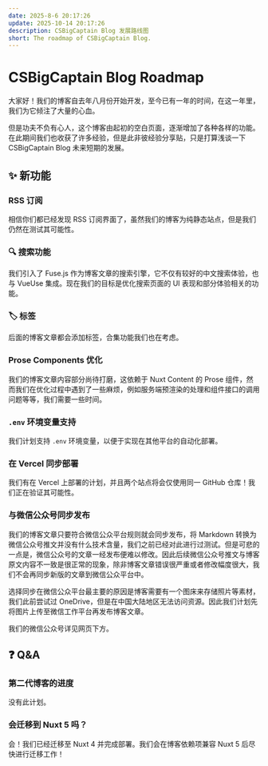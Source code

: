 ```yaml
---
date: 2025-8-6 20:17:26
update: 2025-10-14 20:17:26
description: CSBigCaptain Blog 发展路线图
short: The roadmap of CSBigCaptain Blog.
---
```


# CSBigCaptain Blog Roadmap

大家好！我们的博客自去年八月份开始开发，至今已有一年的时间，在这一年里，我们为它倾注了大量的心血。

但是功夫不负有心人，这个博客由起初的空白页面，逐渐增加了各种各样的功能。在此期间我们也收获了许多经验，但是此非彼经验分享贴，只是打算浅谈一下 CSBigCaptain Blog 未来短期的发展。

## ✨ 新功能

### RSS 订阅

相信你们都已经发现 RSS 订阅界面了，虽然我们的博客为纯静态站点，但是我们仍然在测试其可能性。

### 🔍 搜索功能

我们引入了 Fuse.js 作为博客文章的搜索引擎，它不仅有较好的中文搜索体验，也与 VueUse 集成。现在我们的目标是优化搜索页面的 UI 表现和部分体验相关的功能。

### 🏷️ 标签

后面的博客文章都会添加标签，合集功能我们也在考虑。

### Prose Components 优化

我们的博客文章内容部分尚待打磨，这依赖于 Nuxt Content 的 Prose 组件，然而我们在优化过程中遇到了一些麻烦，例如服务端预渲染的处理和组件接口的调用问题等等，我们需要一些时间。

### `.env` 环境变量支持

我们计划支持 `.env` 环境变量，以便于实现在其他平台的自动化部署。

### 在 Vercel 同步部署

我们有在 Vercel 上部署的计划，并且两个站点将会仅使用同一 GitHub 仓库！我们正在验证其可能性。

### 与微信公众号同步发布

我们的博客文章只要符合微信公众平台规则就会同步发布，将 Markdown 转换为微信公众号推文并没有什么技术含量，我们之前已经对此进行过测试。但是可悲的一点是，微信公众号的文章一经发布便难以修改。因此后续微信公众号推文与博客原文内容不一致是很正常的现象，除非博客文章错误很严重或者修改幅度很大，我们不会再同步新版的文章到微信公众平台中。

选择同步在微信公众平台最主要的原因是博客需要有一个图床来存储照片等素材，我们此前尝试过 OneDrive，但是在中国大陆地区无法访问资源。因此我们计划先将图片上传至微信工作平台再发布博客文章。

我们的微信公众号详见网页下方。

## ❓ Q&A

### 第二代博客的进度

没有此计划。

### 会迁移到 Nuxt 5 吗？

会！我们已经迁移至 Nuxt 4 并完成部署。我们会在博客依赖项兼容 Nuxt 5 后尽快进行迁移工作！
